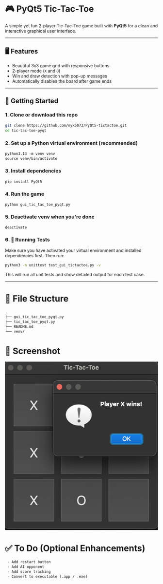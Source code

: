 # 🎮 PyQt5 Tic-Tac-Toe

A simple yet fun 2-player Tic-Tac-Toe game built with **PyQt5** for a clean and interactive graphical user interface.

---

## 🖥️ Features

- Beautiful 3x3 game grid with responsive buttons
- 2-player mode (`X` and `O`)
- Win and draw detection with pop-up messages
- Automatically disables the board after game ends

---

## 🚀 Getting Started

### 1. Clone or download this repo

```bash
git clone https://github.com/nyk5073/PyQt5-tictactoe.git
cd tic-tac-toe-pyqt
```

### 2. Set up a Python virtual environment (recommended)
```
python3.13 -m venv venv
source venv/bin/activate
```

### 3. Install dependencies
```
pip install PyQt5
```

### 4. Run the game
```
python gui_tic_tac_toe_pyqt.py
```

### 5. Deactivate venv when you're done
```
deactivate
```


### 6. 🧪 Running Tests

Make sure you have activated your virtual environment and installed dependencies first. Then run:

```bash
python3 -m unittest test_gui_tictactoe.py -v
```

This will run all unit tests and show detailed output for each test case.

---

# 🧱 File Structure
```
.
├── gui_tic_tac_toe_pyqt.py  
├── tic_tac_toe_pyqt.py      
├── README.md                
└── venv/                    
```


# 📸 Screenshot
![Tic Tac Toe UI](tic-tac-toe-gui-win-prompt.png)


# ✅ To Do (Optional Enhancements)
```
 - Add restart button
 - Add AI opponent
 - Add score tracking
 - Convert to executable (.app / .exe)
```